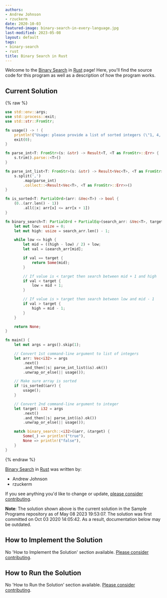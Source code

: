 ```yaml
---
authors:
- Andrew Johnson
- rzuckerm
date: 2020-10-03
featured-image: binary-search-in-every-language.jpg
last-modified: 2023-05-08
layout: default
tags:
- binary-search
- rust
title: Binary Search in Rust
---
```


Welcome to the [Binary Search](https://sampleprograms.io/projects/binary-search) in [Rust](https://sampleprograms.io/languages/rust) page! Here, you'll find the source code for this program as well as a description of how the program works.

## Current Solution

{% raw %}

```rust
use std::env::args;
use std::process::exit;
use std::str::FromStr;

fn usage() -> ! {
    println!("Usage: please provide a list of sorted integers (\"1, 4, 5, 11, 12\") and the integer to find (\"11\")");
    exit(0);
}

fn parse_int<T: FromStr>(s: &str) -> Result<T, <T as FromStr>::Err> {
    s.trim().parse::<T>()
}

fn parse_int_list<T: FromStr>(s: &str) -> Result<Vec<T>, <T as FromStr>::Err> {
    s.split(',')
        .map(parse_int)
        .collect::<Result<Vec<T>, <T as FromStr>::Err>>()
}

fn is_sorted<T: PartialOrd>(arr: &Vec<T>) -> bool {
    (0..(arr.len() - 1))
        .all(|x| arr[x] <= arr[x + 1])
}

fn binary_search<T: PartialOrd + PartialEq>(search_arr: &Vec<T>, target: &T) -> Option<usize> {
    let mut low: usize = 0;
    let mut high: usize = search_arr.len() - 1;

    while low <= high {
        let mid = ((high - low) / 2) + low;
        let val = &search_arr[mid];

        if val == target {
            return Some(mid);
        }

        // If value is < target then search between mid + 1 and high
        if val < target {
            low = mid + 1;
        }

        // If value is > target then search between low and mid - 1
        if val > target {
            high = mid - 1;
        }
    }

    return None;
}

fn main() {
    let mut args = args().skip(1);

    // Convert 1st command-line argument to list of integers
    let arr: Vec<i32> = args
        .next()
        .and_then(|s| parse_int_list(&s).ok())
        .unwrap_or_else(|| usage());

    // Make sure array is sorted
    if !is_sorted(&arr) {
        usage();
    }

    // Convert 2nd command-line argument to integer
    let target: i32 = args
        .next()
        .and_then(|s| parse_int(&s).ok())
        .unwrap_or_else(|| usage());

    match binary_search::<i32>(&arr, &target) {
        Some(_) => println!("true"),
        None => println!("false"),
    }
}
```

{% endraw %}

[Binary Search](https://sampleprograms.io/projects/binary-search) in [Rust](https://sampleprograms.io/languages/rust) was written by:

- Andrew Johnson
- rzuckerm

If you see anything you'd like to change or update, [please consider contributing](https://github.com/TheRenegadeCoder/sample-programs).

**Note**: The solution shown above is the current solution in the Sample Programs repository as of May 08 2023 19:53:07. The solution was first committed on Oct 03 2020 14:05:42. As a result, documentation below may be outdated.

## How to Implement the Solution

No 'How to Implement the Solution' section available. [Please consider contributing](https://github.com/TheRenegadeCoder/sample-programs-website).

## How to Run the Solution

No 'How to Run the Solution' section available. [Please consider contributing](https://github.com/TheRenegadeCoder/sample-programs-website).